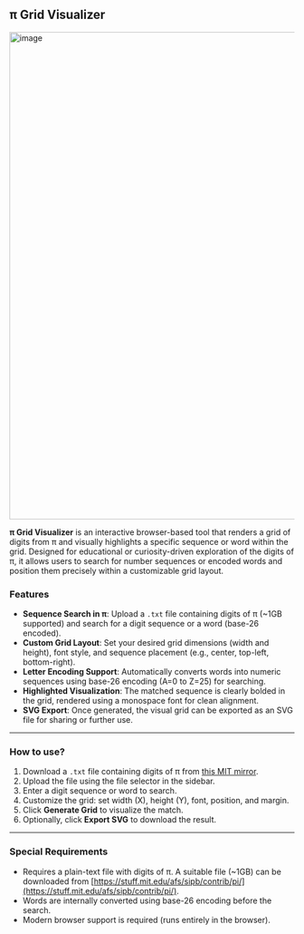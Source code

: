 ## π Grid Visualizer
<img width="1582" height="860" alt="image" src="https://github.com/user-attachments/assets/d55d2204-51d5-47bc-97a0-fb7d0202a537" />

**π Grid Visualizer** is an interactive browser-based tool that renders a grid of digits from π and visually highlights a specific sequence or word within the grid. Designed for educational or curiosity-driven exploration of the digits of π, it allows users to search for number sequences or encoded words and position them precisely within a customizable grid layout.

### Features

- **Sequence Search in π**: Upload a `.txt` file containing digits of π (\~1GB supported) and search for a digit sequence or a word (base-26 encoded).
- **Custom Grid Layout**: Set your desired grid dimensions (width and height), font style, and sequence placement (e.g., center, top-left, bottom-right).
- **Letter Encoding Support**: Automatically converts words into numeric sequences using base-26 encoding (A=0 to Z=25) for searching.
- **Highlighted Visualization**: The matched sequence is clearly bolded in the grid, rendered using a monospace font for clean alignment.
- **SVG Export**: Once generated, the visual grid can be exported as an SVG file for sharing or further use.

---

### How to use?

1. Download a `.txt` file containing digits of π from [this MIT mirror](https://stuff.mit.edu/afs/sipb/contrib/pi/).
2. Upload the file using the file selector in the sidebar.
3. Enter a digit sequence or word to search.
4. Customize the grid: set width (X), height (Y), font, position, and margin.
5. Click **Generate Grid** to visualize the match.
6. Optionally, click **Export SVG** to download the result.

---

### Special Requirements

- Requires a plain-text file with digits of π. A suitable file (\~1GB) can be downloaded from [https://stuff.mit.edu/afs/sipb/contrib/pi/](https://stuff.mit.edu/afs/sipb/contrib/pi/).
- Words are internally converted using base-26 encoding before the search.
- Modern browser support is required (runs entirely in the browser).
